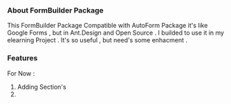 ### About FormBuilder Package 

This FormBuilder Package Compatible with AutoForm Package 
it's like Google Forms , but in Ant.Design and Open Source . 
I builded to use it  in my elearning Project .
It's so useful , but need's some enhacment . 

### Features 

For Now : 

1. Adding Section's
2.